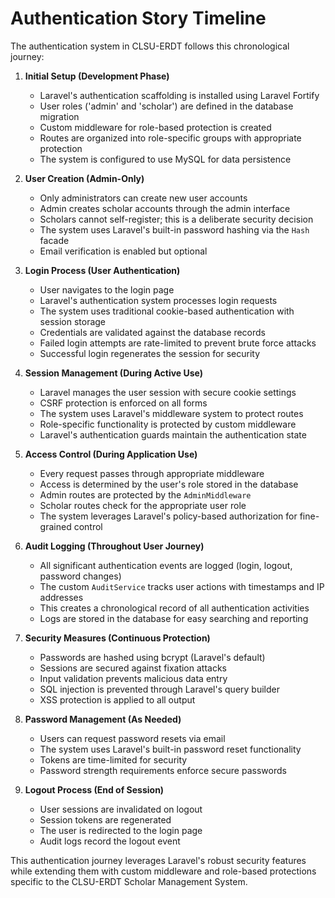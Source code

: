 # Authentication Story Timeline

The authentication system in CLSU-ERDT follows this chronological journey:

1. **Initial Setup (Development Phase)**
   - Laravel's authentication scaffolding is installed using Laravel Fortify
   - User roles ('admin' and 'scholar') are defined in the database migration
   - Custom middleware for role-based protection is created
   - Routes are organized into role-specific groups with appropriate protection
   - The system is configured to use MySQL for data persistence

2. **User Creation (Admin-Only)**
   - Only administrators can create new user accounts
   - Admin creates scholar accounts through the admin interface
   - Scholars cannot self-register; this is a deliberate security decision
   - The system uses Laravel's built-in password hashing via the `Hash` facade
   - Email verification is enabled but optional

3. **Login Process (User Authentication)**
   - User navigates to the login page
   - Laravel's authentication system processes login requests
   - The system uses traditional cookie-based authentication with session storage
   - Credentials are validated against the database records
   - Failed login attempts are rate-limited to prevent brute force attacks
   - Successful login regenerates the session for security

4. **Session Management (During Active Use)**
   - Laravel manages the user session with secure cookie settings
   - CSRF protection is enforced on all forms
   - The system uses Laravel's middleware system to protect routes
   - Role-specific functionality is protected by custom middleware
   - Laravel's authentication guards maintain the authentication state

5. **Access Control (During Application Use)**
   - Every request passes through appropriate middleware
   - Access is determined by the user's role stored in the database
   - Admin routes are protected by the `AdminMiddleware`
   - Scholar routes check for the appropriate user role
   - The system leverages Laravel's policy-based authorization for fine-grained control

6. **Audit Logging (Throughout User Journey)**
   - All significant authentication events are logged (login, logout, password changes)
   - The custom `AuditService` tracks user actions with timestamps and IP addresses
   - This creates a chronological record of all authentication activities
   - Logs are stored in the database for easy searching and reporting

7. **Security Measures (Continuous Protection)**
   - Passwords are hashed using bcrypt (Laravel's default)
   - Sessions are secured against fixation attacks
   - Input validation prevents malicious data entry
   - SQL injection is prevented through Laravel's query builder
   - XSS protection is applied to all output

8. **Password Management (As Needed)**
   - Users can request password resets via email
   - The system uses Laravel's built-in password reset functionality
   - Tokens are time-limited for security
   - Password strength requirements enforce secure passwords

9. **Logout Process (End of Session)**
   - User sessions are invalidated on logout
   - Session tokens are regenerated
   - The user is redirected to the login page
   - Audit logs record the logout event

This authentication journey leverages Laravel's robust security features while extending them with custom middleware and role-based protections specific to the CLSU-ERDT Scholar Management System. 
